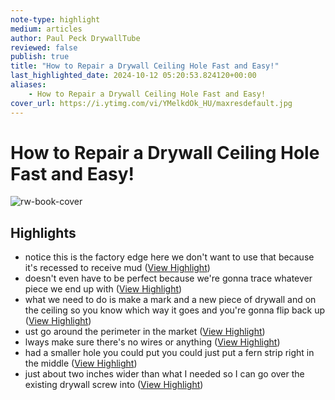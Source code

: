 ```yaml
---
note-type: highlight
medium: articles
author: Paul Peck DrywallTube
reviewed: false
publish: true
title: "How to Repair a Drywall Ceiling Hole Fast and Easy!"
last_highlighted_date: 2024-10-12 05:20:53.824120+00:00
aliases:
    - How to Repair a Drywall Ceiling Hole Fast and Easy!
cover_url: https://i.ytimg.com/vi/YMelkdOk_HU/maxresdefault.jpg
---
```

# How to Repair a Drywall Ceiling Hole Fast and Easy!

![rw-book-cover](https://i.ytimg.com/vi/YMelkdOk_HU/maxresdefault.jpg)

## Highlights
- notice this is the factory edge here we don't want to use that because it's recessed to receive mud ([View Highlight](https://read.readwise.io/read/01j9zjk43wpa7qs8bcyvcczayx))
- doesn't even have to be perfect because we're gonna trace whatever piece we end up with ([View Highlight](https://read.readwise.io/read/01j9zjmdvdfd3qb4eaekxe879f))
- what we need to do is make a mark and a new piece of drywall and on the ceiling so you know which way it goes and you're gonna flip back up ([View Highlight](https://read.readwise.io/read/01j9zjnh6fn8p0faw79dhnzrfs))
- ust go around the perimeter in the market ([View Highlight](https://read.readwise.io/read/01j9zjnt2n8022rq76j7t6s6wx))
- lways make sure there's no wires or anything ([View Highlight](https://read.readwise.io/read/01j9zjqfph1cwvph88ak6860am))
- had a smaller hole you could put you could just put a fern strip right in the middle ([View Highlight](https://read.readwise.io/read/01j9zjr2n9h02fh0n0srkfhheq))
- just about two inches wider than what I needed so I can go over the existing drywall screw into ([View Highlight](https://read.readwise.io/read/01j9zjrdw6bsa9g1gceqct676b))

